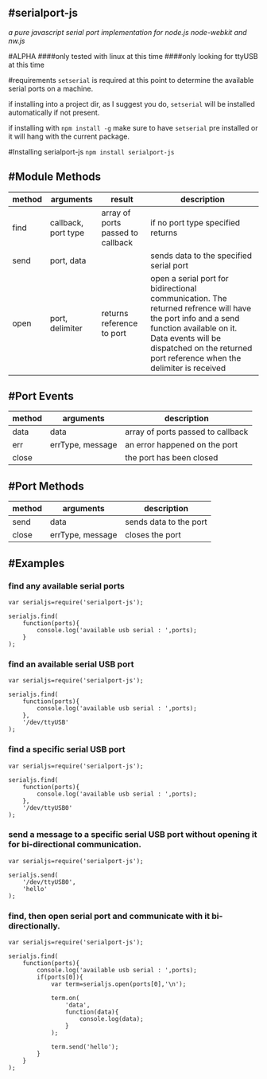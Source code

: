 #serialport-js
-
*a pure javascript serial port implementation for node.js node-webkit and nw.js*  

#ALPHA
####only tested with linux at this time
####only looking for ttyUSB at this time

#requirements
` setserial ` is required at this point to determine the available serial ports on a machine.

if installing into a project dir, as I suggest you do, ` setserial ` will be installed automatically if not present.

if installing with ` npm install -g ` make sure to have ` setserial ` pre installed or it will hang with the current package.

#Installing serialport-js
` npm install serialport-js `

#Module Methods
-

|method | arguments            | result                           | description |
|-------|----------------------|----------------------------------|-------------|
|find   | callback, port type  | array of ports passed to callback| if no port type specified returns  |
|send   | port, data           |                                  | sends data to the specified serial port |
|open   | port, delimiter      | returns reference to port        | open a serial port for bidirectional communication. The returned refrence will have the port info and a send function available on it. Data events will be dispatched on the returned port reference when the delimiter is received |

#Port Events
-

|method | arguments            | description                      |
|-------|----------------------|----------------------------------|
|data   | data                 | array of ports passed to callback|
|err    | errType, message     | an error happened on the port    |
|close  |                      | the port has been closed         |

#Port Methods
-

|method | arguments            | description                      |
|-------|----------------------|----------------------------------|
|send   | data                 | sends data to the port           |
|close  | errType, message     | closes the port                  |


#Examples
-

### find any available serial ports
    
    var serialjs=require('serialport-js');

    serialjs.find(
        function(ports){
            console.log('available usb serial : ',ports);
        }
    );

### find an available serial USB port
    
    var serialjs=require('serialport-js');

    serialjs.find(
        function(ports){
            console.log('available usb serial : ',ports);
        },
        '/dev/ttyUSB'
    );

### find a specific serial USB port
    
    var serialjs=require('serialport-js');

    serialjs.find(
        function(ports){
            console.log('available usb serial : ',ports);
        },
        '/dev/ttyUSB0'
    );

### send a message to a specific serial USB port without opening it for bi-directional communication.
    
    var serialjs=require('serialport-js');

    serialjs.send(
        '/dev/ttyUSB0',
        'hello'
    );

### find, then open serial port and communicate with it bi-directionally.

    var serialjs=require('serialport-js');

    serialjs.find(
        function(ports){
            console.log('available usb serial : ',ports);
            if(ports[0]){
                var term=serialjs.open(ports[0],'\n');
                
                term.on(
                    'data',
                    function(data){
                        console.log(data);
                    }
                );

                term.send('hello');
            }
        }
    );




